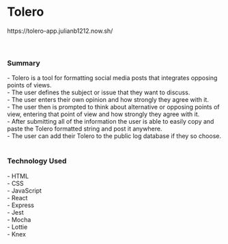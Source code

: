 <h1>Tolero</h1>
https://tolero-app.julianb1212.now.sh/
</br>
</br>
</br>

<h3>Summary</h3>
- Tolero is a tool for formatting social media posts that integrates opposing points of views.</br>
- The user defines the subject or issue that they want to discuss.</br>
- The user enters their own opinion and how strongly they agree with it.</br>
- The user then is prompted to think about alternative or opposing points of view, entering that point of view and how strongly they agree with it.</br>
- After submitting all of the information the user is able to easily copy and paste the Tolero formatted string and post it anywhere.</br>
- The user can add their Tolero to the public log database if they so choose.</br>
</br>
<h3>Technology Used</h3>
- HTML</br>
- CSS</br>
- JavaScript</br>
- React</br>
- Express</br>
- Jest</br>
- Mocha</br>
- Lottie</br>
- Knex</br>
